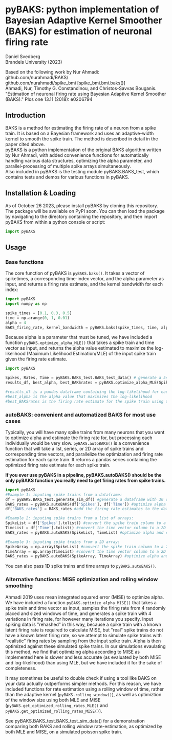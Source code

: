 # pyBAKS: python implementation of Bayesian Adaptive Kernel Smoother (BAKS) for estimation of neuronal firing rate

Daniel Svedberg <br> Brandeis University (2023)

Based on the following work by Nur Ahmadi: <br>
github.com/nurahmadi/BAKS/ <br>
github.com/nurahmadi/spike_bmi [spike_bmi.bmi.baks()]<br>
Ahmadi, Nur, Timothy G. Constandinou, and Christos-Savvas Bouganis. "Estimation of neuronal firing rate using Bayesian Adaptive Kernel Smoother (BAKS)." Plos one 13.11 (2018): e0206794

## Introduction
BAKS is a method for estimating the firing rate of a neuron from a spike train. It is based on a Bayesian framework and uses an adaptive-width kernel to smooth the spike train. The method is described in detail in the paper cited above.<br>
pyBAKS is a python implementation of the original BAKS algorithm written by Nur Ahmadi, with added convenience functions for automatically handling various data structures, optimizing the alpha parameter, and parallel-processing of multiple spike arrays simultaneously.<br>
Also included in pyBAKS is the testing module pyBAKS.BAKS_test, which contains tests and demos for various functions in pyBAKS. 

## Installation & Loading
As of October 26 2023, please install pyBAKS by cloning this repository. The package will be available on PyPI soon. 
You can then load the package by navigating to the directory containing the repository, and then import pyBAKS from within a python console or script:
```python
import pyBAKS
```
## Usage

### Base functions
The core function of pyBAKS is `pyBAKS.baks()`. It takes a vector of spiketimes, a corresponding time-index vector, and the alpha parameter as input, and returns a firing rate estimate, and the kernel bandwidth for each index: 
```python  
import pyBAKS
import numpy as np

spike_times = [0.1, 0.3, 0.5]
time = np.arange(0, 1, 0.01)
alpha = 4
BAKS_firing_rate, kernel_bandwidth = pyBAKS.baks(spike_times, time, alpha)
```

Because alpha is a parameter that must be tuned, we have included a function `pyBAKS.optimize_alpha_MLE()` that takes a spike train and time vector as input, and returns the alpha value estimated to maximize the log-likelihood (Maximum Likelihood Estimation/MLE) of the input spike train given the firing rate estimate.

```python
import pyBAKS

Spikes, Rates, Time = pyBAKS.BAKS_test.BAKS_test_data() # generate a 5s/5000-index poisson spike train with 4 variations in firing rate
results_df, best_alpha, best_BAKSrates = pyBAKS.optimize_alpha_MLE(Spikes, Time) # optimize alpha for the spike train

#results_df is a pandas dataframe containing the log-likelihood for each alpha value tested
#best_alpha is the alpha value that maximizes the log-likelihood
#best_BAKSrates is the firing rate estimate for the spike train using the best_alpha value
```

### autoBAKS: convenient and automatized BAKS for most use cases
Typically, you will have many spike trains from many neurons that you want to optimize alpha and estimate the firing rate for, but processing each individually would be very slow.
`pyBAKS.autoBAKS()` is a convenience function that will take a list, series, or 2D array of spike trains and corresponding time vectors, and parallelize the optimization and firing rate estimation for each spike train. It returns a pandas series containing the optimized firing rate estimate for each spike train. 

**If you ever use pyBAKS in a pipeline, pyBAKS.autoBAKS() should be the only pyBAKS function you really need to get firing rates from spike trains.**

```python
import pyBAKS
#Example 1: inputing spike trains from a dataframe:
df = pyBAKS.BAKS_test.generate_sim_df() #generate a dataframe with 30 different 5s spike trains with 4 unique variations in firing rate for each, and corresponding time vectors
BAKS_rates = pyBAKS.autoBAKS(df['Spikes'], df['Time']) #optimize alpha and estimate firing rate for each spike train
df['BAKS_rates'] = BAKS_rates #add the firing rate estimates to the dataframe

#Example 2: inputing spike trains from a list of arrays:
SpikeList = df['Spikes'].tolist() #convert the spike train column to a 2D array
TimeList = df['Time'].tolist() #convert the time vector column to a 2D array
BAKS_rates = pyBAKS.autoBAKS(SpikeList, TimeList) #optimize alpha and estimate firing rate for each spike train

#Example 3: inputing spike trains from a 2D array:
SpikeArray = np.array(SpikeList) #convert the spike train column to a 2D array
TimeArray = np.array(TimeList) #convert the time vector column to a 2D array
BAKS_rates = pyBAKS.autoBAKS(SpikeArray, TimeArray) #optimize alpha and estimate firing rate for each spike train

```
You can also pass 1D spike trains and time arrays to `pyBAKS.autoBAKS()`. 

### Alternative functions: MISE optimization and rolling window smoothing

Ahmadi 2019 uses mean integrated squared error (MISE) to optimize alpha. We have included a function `pyBAKS.optimize_alpha_MISE()` that takes a spike train and time vector as input, samples the firing rate from 4 randomly placed and sized windows of time, and generates a spike train with 4 variations in firing rate, for however many iterations you specify.
Input spiking data is "rehashed" in this way, because a spike train with a known latent firing rate is required to calculate MISE, but "real" spike trains do not have a known latent firing rate, so we attempt to simulate spike trains with "realistic" firing rates by sampling from the input spike train.
Alpha is then optimized against these simulated spike trains. In our simulations evaulating this method, we find that optimizing alpha according to MISE as implemented here is slower and less accurate (as evaluated by both MISE and log-likelihood) than using MLE, but we have included it for the sake of completeness. 

It may sometimes be useful to double check if using a tool like BAKS on your data actually outperforms simpler methods. 
For this reason, we have included functions for rate estimation using a rolling window of time, rather than the adaptive kernel (`pyBAKS.rolling_window()`), as well as optimiztion of the window size using both MLE and MISE (`pyBAKS.get_optimized_rolling_rates_MLE()` and `pyBAKS.get_optimized_rolling_rates_MISE()`).

See pyBAKS.BAKS_test.BAKS_test_sim_data() for a demonstration comparing both BAKS and rolling window rate-estimation, as optimized by both MLE and MISE, on a simulated poisson spike train. 
